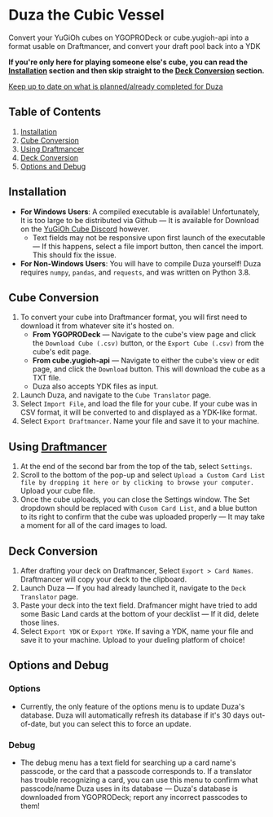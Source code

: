 # Duza the Cubic Vessel
Convert your YuGiOh cubes on YGOPRODeck or cube.yugioh-api into a format usable on Draftmancer, and convert your draft pool back into a YDK

**If you're only here for playing someone else's cube, you can read the [Installation](#installation) section and then skip straight to the [Deck Conversion](#deck-conversion) section.**

[Keep up to date on what is planned/already completed for Duza](https://docs.google.com/spreadsheets/d/1te0DBEgWNEuUR3ICaJeC4Dz-2RAo28iY0bhJe4yqtwI/edit?usp=sharing)
## Table of Contents
1. [Installation](#installation)
2. [Cube Conversion](#cube-conversion)
3. [Using Draftmancer](#using-draftmancer)
4. [Deck Conversion](#deck-conversion)
5. [Options and Debug](#options-and-debug)

## Installation
- **For Windows Users**: A compiled executable is available! Unfortunately, It is too large to be distributed via Github — It is available for Download on the [YuGiOh Cube Discord](https://discord.gg/b72Tgva7gh) however.
  - Text fields may not be responsive upon first launch of the executable — If this happens, select a file import button, then cancel the import. This should fix the issue.
- **For Non-Windows Users**: You will have to compile Duza yourself! Duza requires `numpy`, `pandas`, and `requests`, and was written on Python 3.8.

## Cube Conversion
1. To convert your cube into Draftmancer format, you will first need to download it from whatever site it's hosted on.
   - **From YGOPRODeck** — Navigate to the cube's view page and click the `Download Cube (.csv)` button, or the `Export Cube (.csv)` from the cube's edit page.
   - **From cube.yugioh-api** — Navigate to either the cube's view or edit page, and click the `Download` button. This will download the cube as a TXT file.
   - Duza also accepts YDK files as input.
2. Launch Duza, and navigate to the `Cube Translator` page.
3. Select `Import File`, and load the file for your cube. If your cube was in CSV format, it will be converted to and displayed as a YDK-like format.
4. Select `Export Draftmancer`. Name your file and save it to your machine.

## Using [Draftmancer](https://draftmancer.com/)
1. At the end of the second bar from the top of the tab, select `Settings`.
2. Scroll to the bottom of the pop-up and select `Upload a Custom Card List file by dropping it here or by clicking to browse your computer.` Upload your cube file.
3. Once the cube uploads, you can close the Settings window. The Set dropdown should be replaced with `Cusom Card List`, and a blue button to its right to confirm that the cube was uploaded properly — It may take a moment for all of the card images to load.

## Deck Conversion
1. After drafting your deck on Draftmancer, Select `Export > Card Names`. Draftmancer will copy your deck to the clipboard.
2. Launch Duza — If you had already launched it, navigate to the `Deck Translator` page.
3. Paste your deck into the text field. Drafmancer might have tried to add some Basic Land cards at the bottom of your decklist — If it did, delete those lines.
4. Select `Export YDK` or `Export YDKe`. If saving a YDK, name your file and save it to your machine. Upload to your dueling platform of choice!

## Options and Debug
### Options
- Currently, the only feature of the options menu is to update Duza's database. Duza will automatically refresh its database if it's 30 days out-of-date, but you can select this to force an update.
### Debug
- The debug menu has a text field for searching up a card name's passcode, or the card that a passcode corresponds to. If a translator has trouble recognizing a card, you can use this menu to confirm what passcode/name Duza uses in its database — Duza's database is downloaded from YGOPRODeck; report any incorrect passcodes to them!
